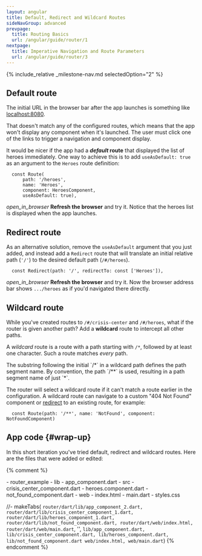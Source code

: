 ```yaml
---
layout: angular
title: Default, Redirect and Wildcard Routes
sideNavGroup: advanced
prevpage:
  title: Routing Basics
  url: /angular/guide/router/1
nextpage:
  title: Imperative Navigation and Route Parameters
  url: /angular/guide/router/3
---
```

<!-- FilePath: src/angular/guide/router/2.md -->
<?code-excerpt path-base="router"?>
{% include_relative _milestone-nav.md selectedOption="2" %}

## Default route

The initial URL in the browser bar after the app launches is something like [localhost:8080](localhost:8080).

That doesn't match any of the configured routes, which means that the app won't
display any component when it's launched.
The user must click one of the links to trigger a navigation and component display.

It would be nicer if the app had a **_default_ route**
that displayed the list of heroes immediately.
One way to achieve this is to add `useAsDefault: true` as an argument
to the `Heroes` route definition:

<?code-excerpt "lib/app_component_2.dart (Route.useAsDefault)" region="Route.useAsDefault" title?>
```
  const Route(
      path: '/heroes',
      name: 'Heroes',
      component: HeroesComponent,
      useAsDefault: true),
```

<i class="material-icons">open_in_browser</i>
**Refresh the browser** and try it. Notice that the heroes list is displayed when the app launches.

## Redirect route

As an alternative solution, remove the `useAsDefault` argument that you just added,
and instead add a `Redirect` route that will translate an initial relative path (`'/'`)
to the desired default path (`/#/heroes`).

<?code-excerpt "lib/app_component_2.dart (Redirect)" title?>
```
  const Redirect(path: '/', redirectTo: const ['Heroes']),
```

<i class="material-icons">open_in_browser</i>
**Refresh the browser** and try it. Now the browser address bar shows `.../heroes`
as if you'd navigated there directly.

## Wildcard route

While you've created routes to `/#/crisis-center` and `/#/heroes`,
what if the router is given another path?
Add a **wildcard** route to intercept all other paths.

A _wildcard_ route is a route with a path starting with `/*`,
followed by at least one character.
Such a route matches _every_ path.

<div class="l-sub-section" markdown="1">
  The substring following the initial `/*` in a wildcard path defines the path segment name.
  By convention, the path `/**` is used, resulting in a path segment name of just `*`.
</div>

The router will select a wildcard route if it can't match a route earlier in the configuration.
A wildcard route can navigate to a custom "404 Not Found" component or
[redirect](#redirect-route) to an existing route, for example:

<?code-excerpt "lib/app_component_2.dart (wildcard)" title?>
```
  const Route(path: '/**', name: 'NotFound', component: NotFoundComponent)
```

## App code {#wrap-up}

In this short iteration you've tried default, redirect and wildcard routes.
Here are the files that were added or edited:

<code-tabs>
  <?code-pane "lib/app_component_2.dart"?>
  <?code-pane "lib/src/not_found_component.dart"?>
</code-tabs>

{% comment %}
  <div class="ul-filetree" markdown="1">
  - router_example
    - lib
      - app_component.dart
      - src
        - crisis_center_component.dart
        - heroes.component.dart
        - not_found_component.dart
    - web
      - index.html
      - main.dart
      - styles.css
  </div>

  //- makeTabs(
  `router/dart/lib/app_component_2.dart,
  router/dart/lib/crisis_center_component_1.dart,
  router/dart/lib/heroes_component_1.dart,
  router/dart/lib/not_found_component.dart,
  router/dart/web/index.html,
  router/dart/web/main.dart`,
  '',
  `lib/app_component.dart,
  lib/crisis_center_component.dart,
  lib/heroes_component.dart,
  lib/not_found_component.dart
  web/index.html,
  web/main.dart`)
{% endcomment %}
